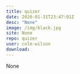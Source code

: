 ```yaml
---
title: quizer
date: 2020-01-31T23:47:01Z
desc: "None"
image: /img/black.jpg
site: None
repo: quizer
user: cole-wilson
download: 
---
```

None
